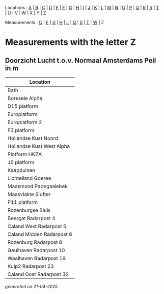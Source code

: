 Locations : [A](location_A.md) | [B](location_B.md) | [C](location_C.md) | [D](location_D.md) | [E](location_E.md) | [F](location_F.md) | [G](location_G.md) | [H](location_H.md) | [I](location_I.md) | [J](location_J.md) | [K](location_K.md) | [L](location_L.md) | [M](location_M.md) | [N](location_N.md) | [O](location_O.md) | [P](location_P.md) | [Q](location_Q.md) | [R](location_R.md) | [S](location_S.md) | [T](location_T.md) | [U](location_U.md) | [V](location_V.md) | [W](location_W.md) | [X](location_X.md) | [Y](location_Y.md) | [Z](location_Z.md)

Measurements : [C](measurement_C.md) | [F](measurement_F.md) | [G](measurement_G.md) | [H](measurement_H.md) | [L](measurement_L.md) | [Q](measurement_Q.md) | [S](measurement_S.md) | [T](measurement_T.md) | [W](measurement_W.md) | Z

# Measurements with the letter Z #

## Doorzicht Lucht t.o.v. Normaal Amsterdams Peil in m ##
|Location|
|---|
|Bath|
|Borssele Alpha|
|D15 platform|
|Europlatform|
|Europlatform 2|
|F3 platform|
|Hollandse Kust Noord|
|Hollandse Kust West Alpha|
|Platform HKZA|
|J6 platform|
|Kaapduinen|
|Lichteiland Goeree|
|Maasmond Papegaaiebek|
|Maasvlakte Slufter|
|P11 platform|
|Rozenburgse Sluis|
|Beergat Radarpost 4|
|Caland West Radarpost 5|
|Caland Midden Radarpost 6|
|Rozenburg Radarpost 8|
|Geulhaven Radarpost 10|
|Waalhaven Radarpost 19|
|Kuip2 Radarpost 23|
|Caland Oost Radarpost 32|




_generated on 21-04-2025_